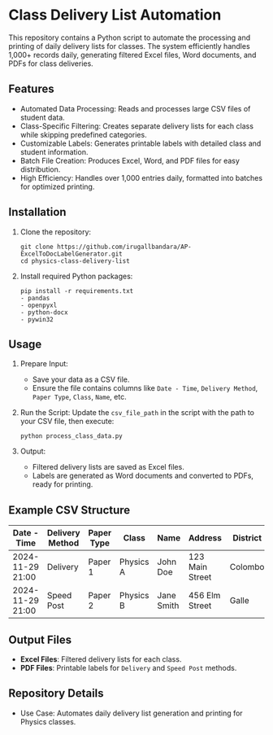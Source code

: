 # Class Delivery List Automation

This repository contains a Python script to automate the processing and printing of daily delivery lists for classes. The system efficiently handles 1,000+ records daily, generating filtered Excel files, Word documents, and PDFs for class deliveries.

## Features
- Automated Data Processing: Reads and processes large CSV files of student data.
- Class-Specific Filtering: Creates separate delivery lists for each class while skipping predefined categories.
- Customizable Labels: Generates printable labels with detailed class and student information.
- Batch File Creation: Produces Excel, Word, and PDF files for easy distribution.
- High Efficiency: Handles over 1,000 entries daily, formatted into batches for optimized printing.

## Installation

1. Clone the repository:
   ```
   git clone https://github.com/irugallbandara/AP-ExcelToDocLabelGenerator.git
   cd physics-class-delivery-list
   ```

2. Install required Python packages:
   ```
   pip install -r requirements.txt
   - pandas
   - openpyxl
   - python-docx
   - pywin32

   ```

## Usage

1. Prepare Input:
   - Save your data as a CSV file.
   - Ensure the file contains columns like `Date - Time`, `Delivery Method`, `Paper Type`, `Class`, `Name`, etc.

2. Run the Script:
   Update the `csv_file_path` in the script with the path to your CSV file, then execute:
   ```
   python process_class_data.py
   ```

3. Output:
   - Filtered delivery lists are saved as Excel files.
   - Labels are generated as Word documents and converted to PDFs, ready for printing.

## Example CSV Structure

| Date - Time        | Delivery Method | Paper Type | Class     | Name       | Address           | District  | Phone      |
|--------------------|----------------|-----------|-----------|------------|-------------------|-----------|------------|
| 2024-11-29 21:00  | Delivery       | Paper 1   | Physics A | John Doe   | 123 Main Street   | Colombo   | 1234567890 |
| 2024-11-29 21:00  | Speed Post     | Paper 2   | Physics B | Jane Smith | 456 Elm Street    | Galle     | 9876543210 |

## Output Files

- **Excel Files**: Filtered delivery lists for each class.
- **PDF Files**: Printable labels for `Delivery` and `Speed Post` methods.

## Repository Details

- Use Case: Automates daily delivery list generation and printing for Physics classes.
